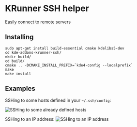KRunner SSH helper
==================

Easily connect to remote servers

Installing
----------

	sudo apt-get install build-essential cmake kdelibs5-dev
	cd kde-addons-krunner-ssh/
	mkdir build/
	cd build/
	cmake .. -DCMAKE_INSTALL_PREFIX=`kde4-config --localprefix`
	make
	make install

Examples
--------

SSHing to some hosts defined in your `~/.ssh/config`:

![SSHing to some already defined hosts](https://github.com/maelstrom/ssh-runner/raw/master/examples/ssh-map.png)

SSHing to an IP address:
![SSHing to an IP address](https://github.com/maelstrom/ssh-runner/raw/master/examples/ssh-ip.png)
